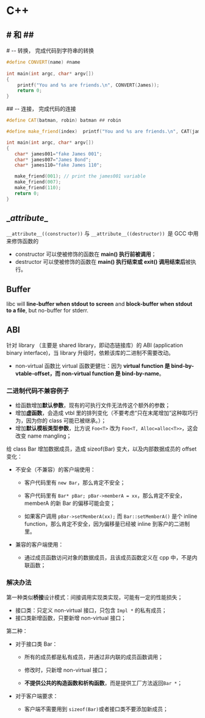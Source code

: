 # C++



## \# 和 \##

\#  -- 转换， 完成代码到字符串的转换

```c++
#define CONVERT(name) #name
 
int main(int argc, char* argv[])
{
    printf("You and %s are friends.\n", CONVERT(James));
    return 0;
}
```

\## -- 连接， 完成代码的连接

 ```c++
#define CAT(batman, robin) batman ## robin
 
#define make_friend(index)  printf("You and %s are friends.\n", CAT(james, index));
 
int main(int argc, char* argv[])
{
    char* james001="fake James 001";
    char* james007="James Bond";
    char* james110="fake James 110";
 
    make_friend(001); // print the james001 variable
    make_friend(007);
    make_friend(110);
    return 0;
}
 ```

## \__attribute__

`__attribute__((constructor))` 与 `__attribute__((destructor)) `是 GCC 中用来修饰函数的

- constructor 可以使被修饰的函数在 **main() 执行前被调用**；
- destructor 可以使被修饰的函数在 **main() 执行结束或 exit() 调用结束后**被执行。



## Buffer

libc will **line-buffer when stdout to screen** and **block-buffer when stdout to a file**, but no-buffer for stderr.

## ABI

 针对 library （主要是 shared library，即动态链接库）的 ABI (application binary interface)，当 library 升级时，依赖该库的二进制不需要改动。

- non-virtual 函数比 virtual 函数更健壮：因为 **virtual function 是 bind-by-vtable-offset，而 non-virtual function 是 bind-by-name**。

### 二进制代码不兼容例子

- 给函数增加**默认参数**，现有的可执行文件无法传这个额外的参数；
- 增加**虚函数**，会造成 vtbl 里的排列变化（不要考虑“只在末尾增加”这种取巧行为，因为你的 class 可能已被继承。）；
- 增加**默认模板类型参数**，比方说 `Foo<T>` 改为 `Foo<T, Alloc=alloc<T>>`，这会改变 name mangling；



给 class Bar 增加数据成员，造成 sizeof(Bar) 变大，以及内部数据成员的 offset 变化：

- 不安全（不兼容）的客户端使用：

  - 客户代码里有 `new Bar`，那么肯定不安全；

  - 客户代码里有 `Bar* pBar; pBar->memberA = xx`，那么肯定不安全，memberA 的新 Bar 的偏移可能会变；

  - 如果客户调用 `pBar->setMemberA(xx);` 而 `Bar::setMemberA()` 是个 inline function，那么肯定不安全，因为偏移量已经被 inline 到客户的二进制里。

- 兼容的客户端使用：
  - 通过成员函数访问对象的数据成员，且该成员函数定义在 cpp 中，不是内联函数；



### 解决办法

第一种类似**桥接**设计模式：间接调用实现类实现，可能有一定的性能损失；

- 接口类：只定义 non-virtual 接口，只包含 `Impl *` 的私有成员；
- 接口类新增函数，只要新增 non-virtual 接口；



第二种：

- 对于接口类 Bar：

  - 所有的成员都是私有成员，并通过非内联的成员函数调用；
  - 修改时，只新增 non-virtual 接口；

  - **不提供公共的构造函数和析构函数**，而是提供工厂方法返回`Bar *`；

- 对于客户端要求：
  - 客户端不需要用到 `sizeof(Bar)`或者接口类不要添加新成员；
